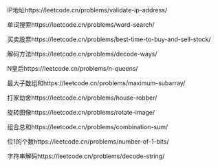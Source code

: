 IP地址https://leetcode.cn/problems/validate-ip-address/

单词搜索https://leetcode.cn/problems/word-search/

买卖股票https://leetcode.cn/problems/best-time-to-buy-and-sell-stock/

解码方法https://leetcode.cn/problems/decode-ways/

N皇后https://leetcode.cn/problems/n-queens/

最大子数组和https://leetcode.cn/problems/maximum-subarray/

打家劫舍https://leetcode.cn/problems/house-robber/

旋转图像https://leetcode.cn/problems/rotate-image/

组合总和https://leetcode.cn/problems/combination-sum/

位1的个数https://leetcode.cn/problems/number-of-1-bits/

字符串解码https://leetcode.cn/problems/decode-string/


